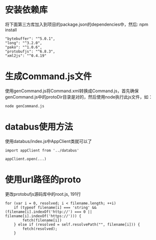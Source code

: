 # 安装依赖库
将下面第三方库加入到项目的package.json的dependencies中，然后: npm install
```
"bytebuffer": "^5.0.1",
"long": "^3.2.0",
"pako": "^1.0.6",
"protobufjs": "^6.8.3",
"xml2js": "^0.4.19"
```

# 生成Command.js文件
使用genCommand.js将Command.xml转换成Command.js，首先确保genCommand.js中的protoDir目录是对的，然后使用node执行此js文件，如：
```
node genCommand.js
```

# databus使用方法
使用databus/index.js中AppClient类就可以了
```
import appClient from '../databus'

appClient.open(...)
```

# 使用url路径的proto
更改protobufjs源码库中的root.js, 191行
```
for (var i = 0, resolved; i < filename.length; ++i)
    if (typeof filename[i] === 'string' && (filename[i].indexOf('http://') === 0 || filename[i].indexOf('https://'))) {
        fetch(filename[i])
    } else if (resolved = self.resolvePath("", filename[i])) {
        fetch(resolved);
    }
```


